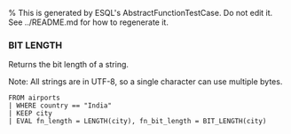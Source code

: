 % This is generated by ESQL's AbstractFunctionTestCase. Do not edit it. See ../README.md for how to regenerate it.

### BIT LENGTH
Returns the bit length of a string.

Note: All strings are in UTF-8, so a single character can use multiple bytes.
```esql
FROM airports
| WHERE country == "India"
| KEEP city
| EVAL fn_length = LENGTH(city), fn_bit_length = BIT_LENGTH(city)
```

